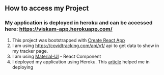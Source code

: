 ## How to access my Project

### My application is deployed in heroku and can be accessed here: https://viskam-app.herokuapp.com/

1. This project was bootstrapped with [Create React App](https://github.com/facebook/create-react-app)
2. I am using https://covidtracking.com/api/v1/ api to get data to show in my tracker page.
3. I am using [Material-UI](https://material-ui.com/) - React Component
4. I deployed my application using Heroku. This [article](https://medium.com/better-programming/how-to-deploy-your-react-app-to-heroku-aedc28b218ae) helped me in deploying

